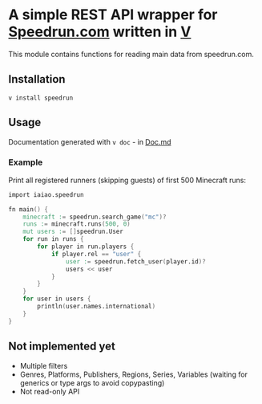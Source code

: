 # A simple REST API wrapper for [Speedrun.com](https://speedrun.com) written in [V](https://github.com/vlang/v)
This module contains functions for reading main data from speedrun.com.


## Installation
`v install speedrun`

## Usage
Documentation generated with `v doc` - in [Doc.md](Doc.md)

### Example
Print all registered runners (skipping guests) of first 500 Minecraft runs:
```v
import iaiao.speedrun

fn main() {
    minecraft := speedrun.search_game("mc")?
    runs := minecraft.runs(500, 0)
    mut users := []speedrun.User
    for run in runs {
        for player in run.players {
            if player.rel == "user" {
                user := speedrun.fetch_user(player.id)?
                users << user
            }
        }
    }
    for user in users {
        println(user.names.international)
    }
}
```

## Not implemented yet
- Multiple filters
- Genres, Platforms, Publishers, Regions, Series, Variables (waiting for generics or type args to avoid copypasting)
- Not read-only API
